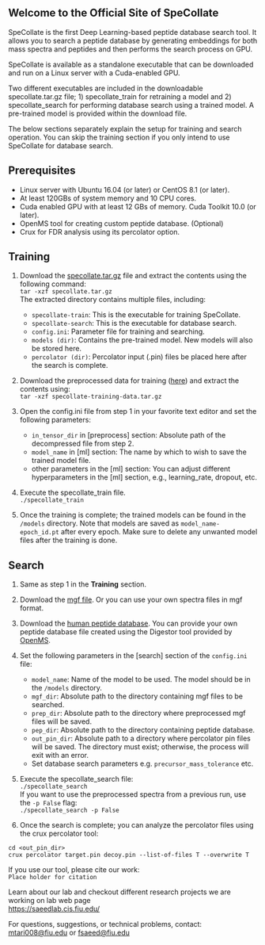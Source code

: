 ## Welcome to the Official Site of SpeCollate

SpeCollate is the first Deep Learning-based peptide database search tool. It allows you to search a peptide database by generating embeddings for both mass spectra and peptides and then performs the search process on GPU.

SpeCollate is available as a standalone executable that can be downloaded and run on a Linux server with a Cuda-enabled GPU.

Two different executables are included in the downloadable specollate.tar.gz file; 1) specollate_train for retraining a model and 2) specollate_search for performing database search using a trained model. A pre-trained model is provided within the download file.

The below sections separately explain the setup for training and search operation. You can skip the training section if you only intend to use SpeCollate for database search.

## Prerequisites

- Linux server with Ubuntu 16.04 (or later) or CentOS 8.1 (or later).
- At least 120GBs of system memory and 10 CPU cores.
- Cuda enabled GPU with at least 12 GBs of memory. Cuda Toolkit 10.0 (or later).
- OpenMS tool for creating custom peptide database. (Optional)
- Crux for FDR analysis using its percolator option.

## Training

1. Download the [specollate.tar.gz](https://drive.google.com/uc?export=download&id=1iAR4a6qQQyS2pDFMRqCd7Jaofsmxwdsp) file and extract the contents using the following command:  
`tar -xzf specollate.tar.gz`  
The extracted directory contains multiple files, including:
    - `specollate-train`: This is the executable for training SpeCollate.
    - `specollate-search`: This is the executable for database search.
    - `config.ini`: Parameter file for training and searching.
    - `models (dir)`: Contains the pre-trained model. New models will also be stored here.
    - `percolator (dir)`: Percolator input (.pin) files be placed here after the search is complete.

2. Download the preprocessed data for training ([here](https://drive.google.com/uc?export=download&id=10bZbMdc2eN_l4ToJd6ruzNX7t6wIUfHw)) and extract the contents using:  
`tar -xzf specollate-training-data.tar.gz`

3. Open the config.ini file from step 1 in your favorite text editor and set the following parameters:
    - `in_tensor_dir` in [preprocess] section: Absolute path of the decompressed file from step 2.
    - `model_name` in [ml] section: The name by which to wish to save the trained model file.
    - other parameters in the [ml] section: You can adjust different hyperparameters in the [ml] section, e.g., learning_rate, dropout, etc.

4. Execute the specollate_train file.  
`./specollate_train`

5. Once the training is complete; the trained models can be found in the `/models` directory. Note that models are saved as `model_name-epoch_id.pt` after every epoch. Make sure to delete any unwanted model files after the training is done.

## Search

1. Same as step 1 in the **Training** section.
2. Download the [mgf file](https://drive.google.com/uc?export=download&id=1vMGda5UpIziyIW3dDmNSWpjeE3w6SmM8). Or you can use your own spectra files in mgf format.
3. Download the [human peptide database](https://drive.google.com/uc?export=download&id=1pOBYkCFl66Yk1DjSIw6l9RRi7f6iSXSf). You can provide your own peptide database file created using the Digestor tool provided by [OpenMS](https://www.openms.de/download/openms-binaries/).
4. Set the following parameters in the [search] section of the `config.ini` file:
    - `model_name`: Name of the model to be used. The model should be in the `/models` directory.
    - `mgf_dir`: Absolute path to the directory containing mgf files to be searched.
    - `prep_dir`: Absolute path to the directory where preprocessed mgf files will be saved.
    - `pep_dir`: Absolute path to the directory containing peptide database.
    - `out_pin_dir`: Absolute path to a directory where percolator pin files will be saved. The directory must exist; otherwise, the process will exit with an error.
    - Set database search parameters e.g. `precursor_mass_tolerance` etc.

5. Execute the specollate_search file:  
`./specollate_search`  
If you want to use the preprocessed spectra from a previous run, use the `-p False` flag:  
`./specollate_search -p False`

6. Once the search is complete; you can analyze the percolator files using the crux percolator tool:
```shell
cd <out_pin_dir>
crux percolator target.pin decoy.pin --list-of-files T --overwrite T
```


If you use our tool, please cite our work:  
`Place holder for citation`

Learn about our lab and checkout different research projects we are working on lab web page  
<https://saeedlab.cis.fiu.edu/>

For questions, suggestions, or technical problems, contact:  
<mtari008@fiu.edu> or <fsaeed@fiu.edu>

